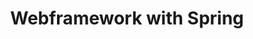 ---
layout: list
title: Webframework with Spring
slug: spring

description: >
  Spring

sitemap: false
---